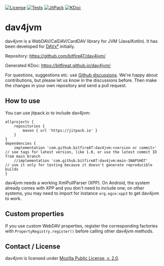 
[![License](https://img.shields.io/github/license/bitfireAT/dav4jvm)](https://github.com/bitfireAT/dav4jvm/blob/main/LICENSE)
[![Tests](https://github.com/bitfireAT/dav4jvm/actions/workflows/test.yml/badge.svg)](https://github.com/bitfireAT/dav4jvm/actions/workflows/test.yml)
[![JitPack](https://img.shields.io/jitpack/v/github/bitfireAT/dav4jvm)](https://jitpack.io/#bitfireAT/dav4jvm)
[![KDoc](https://img.shields.io/badge/documentation-KDoc-informational)](https://bitfireat.github.io/dav4jvm/)


# dav4jvm

dav4jvm is a WebDAV/CalDAV/CardDAV library for JVM (Java/Kotlin). It has
been developed for [DAVx⁵](https://www.davx5.com) initially.

Repository: https://github.com/bitfireAT/dav4jvm/

Generated KDoc: https://bitfireat.github.io/dav4jvm/

For questions, suggestions etc. use [Github discussions](https://github.com/bitfireAT/dav4jvm/discussions).
We're happy about contributions, but please let us know in the discussions before. Then make the changes
in your own repository and send a pull request.


## How to use

You can use jitpack.io to include dav4jvm:

    allprojects {
        repositories {
            maven { url 'https://jitpack.io' }
        }
    }
    dependencies {
        implementation 'com.github.bitfireAT:dav4jvm:<version or commit>'  // see tags for latest version, like 1.0, or use the latest commit ID from main branch
        //implementation 'com.github.bitfireAT:dav4jvm:main-SNAPSHOT'      // use it only for testing because it doesn't generate reproducible builds
    }

dav4jvm needs a working XmlPullParser (XPP). On Android, the system already comes with
XPP and you don't need to include one; on other systems, you may need to
import for instance `org.ogce:xpp3` to get dav4jvm to work.


## Custom properties

If you use custom WebDAV properties, register the corresponding factories with `PropertyRegistry.register()`
before calling other dav4jvm methods.


## Contact / License

dav4jvm is licensed under [Mozilla Public License, v. 2.0](LICENSE).



